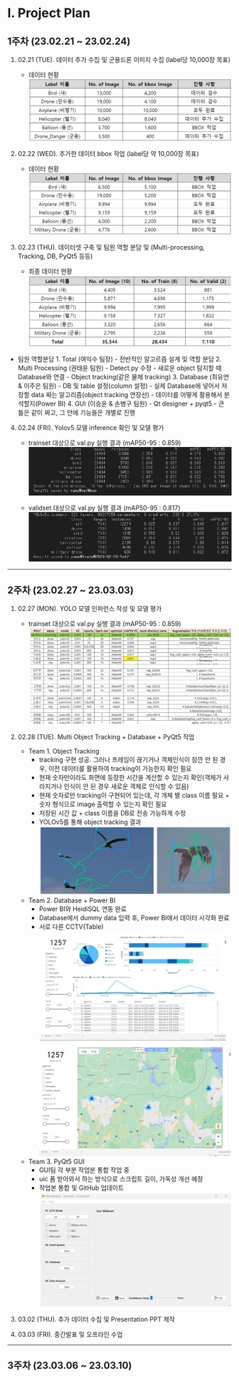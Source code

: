 # I. Project Plan
## 1주차 (23.02.21 ~ 23.02.24)
1. 02.21 (TUE). 데이터 추가 수집 및 군용드론 이미지 수집 (label당 10,000장 목표)
    - 데이터 현황   
    ![data0221](/images/0221.png)

2. 02.22 (WED). 추가한 데이터 bbox 작업 (label당 약 10,000장 목표)
    - 데이터 현황
    ![data0221](/images/0222.png)

3. 02.23 (THU). 데이터셋 구축 및 팀원 역할 분담 및 (Multi-processing, Tracking, DB, PyQt5 등등)
    - 최종 데이터 현황
    ![data0221](/images/0223.png)

- 팀원 역할분담
        1. Total (여익수 팀장)
            - 전반적인 알고르즘 설계 및 역할 분담
        2. Multi Processing (권태윤 팀원)
            - Detect.py 수정 
            - 새로운 object 탐지할 때 Database와 연결
            - Object tracking(같은 물체 tracking)
        3. Database (최유연 & 이주은 팀원)
            - DB 및 table 설정(column 설정)
            - 실제 Database에 넣어서 저장할 data 짜는 알고리즘(object tracking 연장선)
            - 데이터를 어떻게 활용해서 분석할지(Power BI)
        4. GUI (이승윤 & 손병구 팀원)
            - Qt designer + pyqt5
            - 큰 틀은 같이 짜고, 그 안에 기능들은 개별로 진행
4. 02.24 (FRI). Yolov5 모델 inference 확인 및 모델 평가
    - trainset 대상으로 val.py 실행 결과 (mAP50-95 : 0.859)
    ![data0221](/images/result1.png)
        
    - validset 대상으로 val.py 실행 결과 (mAP50-95 : 0.817)
    ![data0221](/images/result2.png)

<hr>

## 2주차 (23.02.27 ~ 23.03.03)
1. 02.27 (MON). YOLO 모델 인퍼런스 작성 및 모델 평가
    - trainset 대상으로 val.py 실행 결과 (mAP50-95 : 0.859)
    ![data0221](/images/0227.png)

2. 02.28 (TUE). Multi Object Tracking + Database + PyQt5 작업
    - Team 1. Object Tracking
        - tracking 구현 성공. 그러나 프레임이 끊기거나 객체인식이 잠깐 안 된 경우, 이전 데이터를 활용하여 tracking이 가능한지 확인 필요
        - 현재 숫자만이라도 화면에 등장한 시간을 계산할 수 있는지 확인(객체가 사라지거나 인식이 안 된 경우 새로운 객체로 인식할 수 있음)
        - 현재 숫자로만 tracking이 구현되어 있는데, 각 개체 별 class 이름 필요 + 숫자 형식으로 image 출력할 수 있는지 확인 필요
        - 저장된 시간 값 + class 이름을 DB로 전송 가능하게 수정
        - YOLOv5를 통해 object tracking 결과
            ![data0221](/images/0228-tracking.png)
    - Team 2. Database + Power BI
        - Power BI와 HeidiSQL 연동 완료
        - Database에서 dummy data 입력 후, Power BI에서 데이터 시각화 완료
        - 서로 다른 CCTV(Table)
            ![data0221](/images/0228-powerbi.png)
            ![data0221](/images/0228-powerbi2.png)
    - Team 3. PyQt5 GUI
        - GUI팀 각 부분 작업분 통합 작업 중
        - uic 폼 받아와서 하는 방식으로 스크립트 길이, 가독성 개선 예정
        - 작업본 통합 및 GitHub 업데이트
            ![data0221](/images/0228-gui.png)
3. 03.02 (THU). 추가 데이터 수집 및 Presentation PPT 제작   
4. 03.03 (FRI). 중간발표 및 오프라인 수업

<hr>

## 3주차 (23.03.06 ~ 23.03.10)
